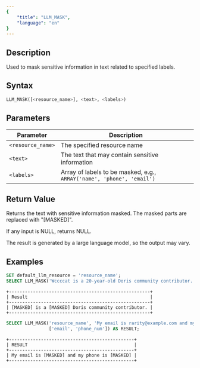 ```yaml
---
{
    "title": "LLM_MASK",
    "language": "en"
}
---
```


<!-- 
Licensed to the Apache Software Foundation (ASF) under one
or more contributor license agreements.  See the NOTICE file
distributed with this work for additional information
regarding copyright ownership.  The ASF licenses this file
to you under the Apache License, Version 2.0 (the
"License"); you may not use this file except in compliance
with the License.  You may obtain a copy of the License at

  http://www.apache.org/licenses/LICENSE-2.0

Unless required by applicable law or agreed to in writing,
software distributed under the License is distributed on an
"AS IS" BASIS, WITHOUT WARRANTIES OR CONDITIONS OF ANY
KIND, either express or implied.  See the License for the
specific language governing permissions and limitations
under the License.
-->

## Description

Used to mask sensitive information in text related to specified labels.

## Syntax

```sql
LLM_MASK([<resource_name>], <text>, <labels>)
```

## Parameters

|    Parameter      | Description                                                      |
| ----------------- | ---------------------------------------------------------------- |
| `<resource_name>` | The specified resource name                                      |
| `<text>`          | The text that may contain sensitive information                  |
| `<labels>`        | Array of labels to be masked, e.g., `ARRAY('name', 'phone', 'email')` |

## Return Value

Returns the text with sensitive information masked. The masked parts are replaced with "[MASKED]".

If any input is NULL, returns NULL.

The result is generated by a large language model, so the output may vary.

## Examples

```sql
SET default_llm_resource = 'resource_name';
SELECT LLM_MASK('Wccccat is a 20-year-old Doris community contributor.', ['name', 'age']) AS Result;
```
```text
+-----------------------------------------------------+
| Result                                              |
+-----------------------------------------------------+
| [MASKED] is a [MASKED] Doris community contributor. |
+-----------------------------------------------------+
```

```sql
SELECT LLM_MASK('resource_name', 'My email is rarity@example.com and my phone is 123-456-7890',
                ['email', 'phone_num']) AS RESULT;
```

```text
+-----------------------------------------------+
| RESULT                                        |
+-----------------------------------------------+
| My email is [MASKED] and my phone is [MASKED] |
+-----------------------------------------------+
```
